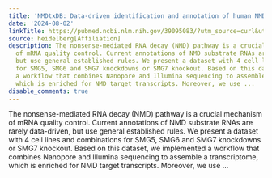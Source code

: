 ```yaml
---
title: 'NMDtxDB: Data-driven identification and annotation of human NMD target transcripts'
date: '2024-08-02'
linkTitle: https://pubmed.ncbi.nlm.nih.gov/39095083/?utm_source=curl&utm_medium=rss&utm_campaign=pubmed-2&utm_content=1FakS-2QOkCT8HsMOQP1bCRQ4YzyumYOmxmF0moLsQ3dFB1E9V&fc=20220326224207&ff=20240803181444&v=2.18.0.post9+e462414
source: heidelberg[Affiliation]
description: The nonsense-mediated RNA decay (NMD) pathway is a crucial mechanism
  of mRNA quality control. Current annotations of NMD substrate RNAs are rarely data-driven,
  but use general established rules. We present a dataset with 4 cell lines and combinations
  for SMG5, SMG6 and SMG7 knockdowns or SMG7 knockout. Based on this dataset, we implemented
  a workflow that combines Nanopore and Illumina sequencing to assemble a transcriptome,
  which is enriched for NMD target transcripts. Moreover, we use ...
disable_comments: true
---
```

The nonsense-mediated RNA decay (NMD) pathway is a crucial mechanism of mRNA quality control. Current annotations of NMD substrate RNAs are rarely data-driven, but use general established rules. We present a dataset with 4 cell lines and combinations for SMG5, SMG6 and SMG7 knockdowns or SMG7 knockout. Based on this dataset, we implemented a workflow that combines Nanopore and Illumina sequencing to assemble a transcriptome, which is enriched for NMD target transcripts. Moreover, we use ...